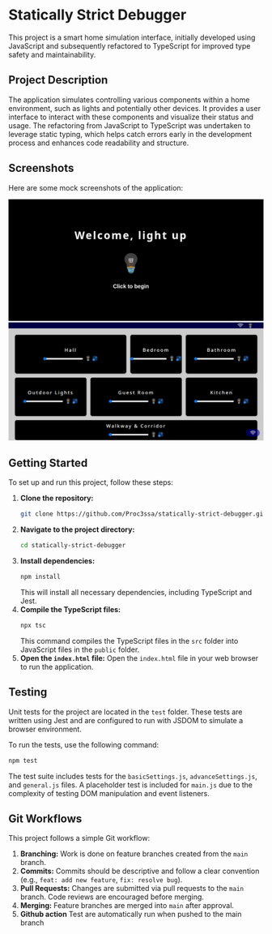 # Statically Strict Debugger

This project is a smart home simulation interface, initially developed using JavaScript and subsequently refactored to TypeScript for improved type safety and maintainability.

## Project Description

The application simulates controlling various components within a home environment, such as lights and potentially other devices. It provides a user interface to interact with these components and visualize their status and usage. The refactoring from JavaScript to TypeScript was undertaken to leverage static typing, which helps catch errors early in the development process and enhances code readability and structure.


## Screenshots

Here are some mock screenshots of the application:

![Mock Screenshot 1](./assets/imgs/Screenshot1.png)
![Mock Screenshot 2](./assets/imgs/Screenshot2.png)

## Getting Started

To set up and run this project, follow these steps:

1.  **Clone the repository:**
    ```bash
    git clone https://github.com/Proc3ssa/statically-strict-debugger.git
    ```
2.  **Navigate to the project directory:**
    ```bash
    cd statically-strict-debugger
    ```
3.  **Install dependencies:**
    ```bash
    npm install
    ```
    This will install all necessary dependencies, including TypeScript and Jest.
4.  **Compile the TypeScript files:**
    ```bash
    npx tsc
    ```
    This command compiles the TypeScript files in the `src` folder into JavaScript files in the `public` folder.
5.  **Open the `index.html` file:**
    Open the `index.html` file in your web browser to run the application.

## Testing

Unit tests for the project are located in the `test` folder. These tests are written using Jest and are configured to run with JSDOM to simulate a browser environment.

To run the tests, use the following command:

```bash
npm test
```

The test suite includes tests for the `basicSettings.js`, `advanceSettings.js`, and `general.js` files. A placeholder test is included for `main.js` due to the complexity of testing DOM manipulation and event listeners.

## Git Workflows

This project follows a simple Git workflow:

1.  **Branching:** Work is done on feature branches created from the `main` branch.
2.  **Commits:** Commits should be descriptive and follow a clear convention (e.g., `feat: add new feature`, `fix: resolve bug`).
3.  **Pull Requests:** Changes are submitted via pull requests to the `main` branch. Code reviews are encouraged before merging.
4.  **Merging:** Feature branches are merged into `main` after approval.
5. **Github action** Test are automatically run when pushed to the main branch

